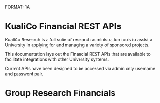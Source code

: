 FORMAT: 1A

# KualiCo Financial REST APIs

KualiCo Research is a full suite of research administration tools to assist a University in applying for and managing a variety of sponsored projects.

This documentation lays out the Financial REST APIs that are available to facilitate integrations with other University systems.

Current APIs have been designed to be accessed via admin only username and password pair.

# Group Research Financials
<!-- include(award/awardAccount-custom.md) -->
<!-- include(award/award-posts.md) -->
<!-- include(award/awards-custom.md) -->
<!-- include(award/award-time-and-money.md) -->
